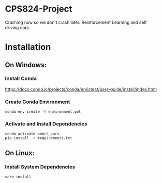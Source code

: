 # CPS824-Project
Crashing now so we don't crash later. Reinforcement Learning and self driving cars.

# Installation
## On Windows:
### Install Conda 
https://docs.conda.io/projects/conda/en/latest/user-guide/install/index.html 

### Create Conda Environment 
```
conda env create -f environment.yml
```

### Activate and Install Dependencies
```
conda activate smort_cars
pip install -r requirements.txt
```

## On Linux:
### Install System Dependencies
```
make install
```
